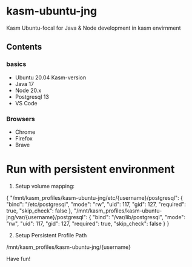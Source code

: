 # kasm-ubuntu-jng

Kasm Ubuntu-focal for Java & Node development in kasm envirnment

## Contents
### basics
- Ubuntu 20.04 Kasm-version
- Java 17
- Node 20.x
- Postgresql 13
- VS Code

### Browsers
- Chrome
- Firefox
- Brave



# Run with persistent environment

1. Setup volume mapping:

{
  "/mnt/kasm_profiles/kasm-ubuntu-jng/etc/{username}/postgresql": {
    "bind": "/etc/postgresql",
    "mode": "rw",
    "uid": 117,
    "gid": 127,
    "required": true,
    "skip_check": false
  },
  "/mnt/kasm_profiles/kasm-ubuntu-jng/var/{username}/postgresql": {
    "bind": "/var/lib/postgresql",
    "mode": "rw",
    "uid": 117,
    "gid": 127,
    "required": true,
    "skip_check": false
  }
}

2. Setup Persistent Profile Path

/mnt/kasm_profiles/kasm-ubuntu-jng/{username}	

Have fun!
